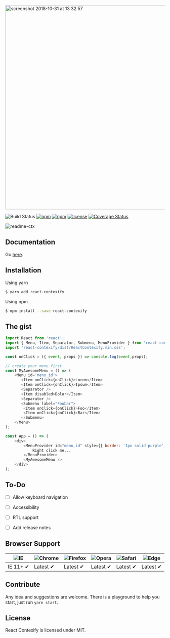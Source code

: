 <img width="645" alt="screenshot 2018-10-31 at 13 32 57" src="https://user-images.githubusercontent.com/5574267/47815610-1806fa00-dd51-11e8-981b-2f680244ae29.png">

![Build Status](https://travis-ci.org/fkhadra/react-contexify.svg?branch=master) [![npm](https://img.shields.io/npm/dm/react-contexify.svg)]() [![npm](https://img.shields.io/npm/v/react-contexify.svg)]() [![license](https://img.shields.io/github/license/fkhadra/react-contexify.svg?maxAge=2592000)]() [![Coverage Status](https://coveralls.io/repos/github/fkhadra/react-contexify/badge.svg?branch=master)](https://coveralls.io/github/fkhadra/react-contexify?branch=master)

![readme-ctx](https://user-images.githubusercontent.com/5574267/29753912-43c54008-8b7b-11e7-9627-258fde1ffddd.gif)

## Documentation

Go [here](https://github.com/vikadata/react-contexify). 

## Installation

Using yarn

```sh
$ yarn add react-contexify
```

Using npm

```sh
$ npm install --save react-contexify
```

## The gist

```js
import React from 'react';
import { Menu, Item, Separator, Submenu, MenuProvider } from 'react-contexify';
import 'react-contexify/dist/ReactContexify.min.css';

const onClick = ({ event, props }) => console.log(event,props);

// create your menu first
const MyAwesomeMenu = () => (
    <Menu id='menu_id'>
       <Item onClick={onClick}>Lorem</Item>
       <Item onClick={onClick}>Ipsum</Item>
       <Separator />
       <Item disabled>Dolor</Item>
       <Separator />
       <Submenu label="Foobar">
        <Item onClick={onClick}>Foo</Item>
        <Item onClick={onClick}>Bar</Item>
       </Submenu>
    </Menu>
);

const App = () => (
    <div>
        <MenuProvider id="menu_id" style={{ border: '1px solid purple', display: 'inline-block' }}>
            Right click me...
        </MenuProvider>
        <MyAwesomeMenu />
    </div>
);
```

## To-Do

- [ ] Allow keyboard navigation
- [ ] Accessibility
- [ ] RTL support
- [ ] Add release notes


## Browser Support

![IE](https://cloud.githubusercontent.com/assets/398893/3528325/20373e76-078e-11e4-8e3a-1cb86cf506f0.png) | ![Chrome](https://cloud.githubusercontent.com/assets/398893/3528328/23bc7bc4-078e-11e4-8752-ba2809bf5cce.png) | ![Firefox](https://cloud.githubusercontent.com/assets/398893/3528329/26283ab0-078e-11e4-84d4-db2cf1009953.png) | ![Opera](https://cloud.githubusercontent.com/assets/398893/3528330/27ec9fa8-078e-11e4-95cb-709fd11dac16.png) | ![Safari](https://cloud.githubusercontent.com/assets/398893/3528331/29df8618-078e-11e4-8e3e-ed8ac738693f.png) | ![Edge](https://raw.githubusercontent.com/alrra/browser-logos/master/src/edge/edge_48x48.png)
--- | --- | --- | --- | --- | --- |
IE 11+ ✔ | Latest ✔ | Latest ✔ | Latest ✔ | Latest ✔ | Latest ✔ |


## Contribute

Any idea and suggestions are welcome. There is a playground to help you start, just run `yarn start`.

## License

React Contexify is licensed under MIT. 
